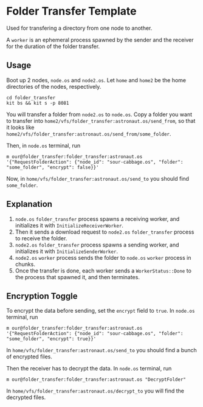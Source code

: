 # Folder Transfer Template

Used for transfering a directory from one node to another.

A `worker` is an ephemeral process spawned by the sender and the receiver for the duration of the folder transfer.

## Usage

Boot up 2 nodes, `node.os` and `node2.os`.
Let `home` and `home2` be the home directories of the nodes, respectively.

```
cd folder_transfer
kit bs && kit s -p 8081
```

You will transfer a folder from `node2.os` to `node.os`.
Copy a folder you want to transfer into `home2/vfs/folder_transfer:astronaut.os/send_from`, so that it looks like `home2/vfs/folder_transfer:astronaut.os/send_from/some_folder`.

Then, in `node.os` terminal, run

```
m our@folder_transfer:folder_transfer:astronaut.os '{"RequestFolderAction": {"node_id": "sour-cabbage.os", "folder": "some_folder", "encrypt": false}}'
```

Now, in `home/vfs/folder_transfer:astronaut.os/send_to` you should find `some_folder`.


## Explanation

1. `node.os` `folder_transfer` process spawns a receiving worker, and initializes it with `InitializeReceiverWorker`.
2. Then it sends a download request to `node2.os` `folder_transfer` process to receive the folder.
3. `node2.os` `folder_transfer` process spawns a sending worker, and initializes it with `InitializeSenderWorker`.
4. `node2.os` `worker` process sends the folder to `node.os` `worker` process in chunks.
5. Once the transfer is done, each worker sends a `WorkerStatus::Done` to the process that spawned it, and then terminates.


## Encryption Toggle

To encrypt the data before sending, set the `encrypt` field to `true`.
In `node.os` terminal, run

```
m our@folder_transfer:folder_transfer:astronaut.os '{"RequestFolderAction": {"node_id": "sour-cabbage.os", "folder": "some_folder", "encrypt": true}}'
```

In `home/vfs/folder_transfer:astronaut.os/send_to` you should find a bunch of encrypted files.

Then the receiver has to decrypt the data.
In `node.os` terminal, run

```
m our@folder_transfer:folder_transfer:astronaut.os "DecryptFolder"
```

In `home/vfs/folder_transfer:astronaut.os/decrypt_to` you will find the decrypted files.
